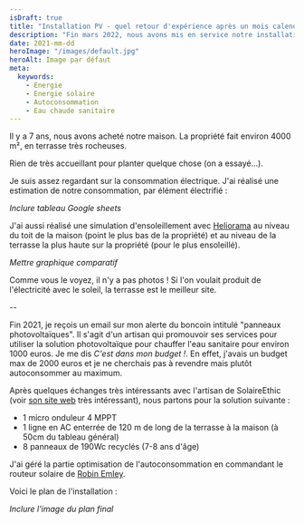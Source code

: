 ```yaml
---
isDraft: true
title: "Installation PV - quel retour d'expérience après un mois calendaire complet ?"
description: "Fin mars 2022, nous avons mis en service notre installation photovoltaïque. Regardons les données et les conclusions"
date: 2021-mm-dd
heroImage: "/images/default.jpg"
heroAlt: Image par défaut
meta:
  keywords:
    - Energie
    - Energie solaire
    - Autoconsommation
    - Eau chaude sanitaire
---
```


Il y a 7 ans, nous avons acheté notre maison. 
La propriété fait environ 4000 m², en terrasse très rocheuses.

Rien de très accueillant pour planter quelque chose (on a essayé...).

Je suis assez regardant sur la consommation électrique. J'ai réalisé une estimation de notre consommation, par élément électrifié : 

*Inclure tableau Google sheets*

J'ai aussi réalisé une simulation d'ensoleillement avec [Heliorama]() au niveau du toit de la maison (point le plus bas de la propriété) et au niveau de la terrasse la plus haute sur la propriété (pour le plus ensoleillé).

*Mettre graphique comparatif*

Comme vous le voyez, il n'y a pas photos ! Si l'on voulait produit de l'électricité avec le soleil, la terrasse est le meilleur site.

--

Fin 2021, je reçois un email sur mon alerte du boncoin intitulé "panneaux photovoltaïques".
Il s'agit d'un artisan qui promouvoir ses services pour utiliser la solution photovoltaïque pour chauffer l'eau sanitaire pour environ 1000 euros.
Je me dis *C'est dans mon budget !*. En effet, j'avais un budget max de 2000 euros et je ne cherchais pas à revendre mais plutôt autoconsommer au maximum.

Après quelques échanges très intéressants avec l'artisan de SolaireEthic (voir [son site web](https://solairethic.fr/) très intéressant), nous partons pour la solution suivante :

- 1 micro onduleur 4 MPPT 
- 1 ligne en AC enterrée de 120 m de long de la terrasse à la maison (à 50cm du tableau général)
- 8 panneaux de 190Wc recyclés (7-8 ans d'âge)

J'ai géré la partie optimisation de l'autoconsommation en commandant le routeur solaire de [Robin Emley](https://mk2pvrouter.co.uk/).

Voici le plan de l'installation :

*Inclure l'image du plan final*

